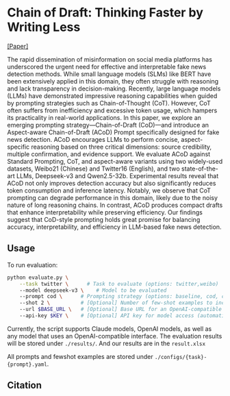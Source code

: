 # Chain of Draft: Thinking Faster by Writing Less
[[Paper]]()

The rapid dissemination of misinformation on social media platforms has underscored the urgent need for effective and interpretable fake news detection methods. While small language models (SLMs) like BERT have been extensively applied in this domain, they often struggle with reasoning and lack transparency in decision-making. Recently, large language models (LLMs) have demonstrated impressive reasoning capabilities when guided by prompting strategies such as Chain-of-Thought (CoT). However, CoT often suffers from inefficiency and excessive token usage, which hampers its practicality in real-world applications. 
In this paper, we explore an emerging prompting strategy—Chain-of-Draft (CoD)—and introduce an Aspect-aware Chain-of-Draft (ACoD) Prompt specifically designed for fake news detection. ACoD encourages LLMs to perform concise, aspect-specific reasoning based on three critical dimensions: source credibility, multiple confirmation, and evidence support. We evaluate ACoD against Standard Prompting, CoT, and aspect-aware variants using two widely-used datasets, Weibo21 (Chinese) and Twitter16 (English), and two state-of-the-art LLMs, Deepseek-v3 and Qwen2.5-32b. Experimental results reveal that ACoD not only improves detection accuracy but also significantly reduces token consumption and inference latency. Notably, we observe that CoT prompting can degrade performance in this domain, likely due to the noisy nature of long reasoning chains. In contrast, ACoD produces compact drafts that enhance interpretability while preserving efficiency. Our findings suggest that CoD-style prompting holds great promise for balancing accuracy, interpretability, and efficiency in LLM-based fake news detection.


## Usage
To run evaluation:
```bash
python evaluate.py \
    --task twitter \      # Task to evaluate (options: twitter,weibo)
    --model deepseek-v3 \    # Model to be evaluated
    --prompt cod \      # Prompting strategy (options: baseline, cod, cot)
    --shot 2 \          # [Optional] Number of few-shot examples to include in the prompt (uses all available examples by default if omitted)
    --url $BASE_URL \   # [Optional] Base URL for an OpenAI-compatible interface (e.g., locally hosted models)
    --api-key $KEY \    # [Optional] API key for model access (automatically loads from environment variables for Claude and OpenAI models if not provided)
```
Currently, the script supports Claude models, OpenAI models, as well as any model that uses an OpenAI-compatible interface.
The evaluation results will be stored under `./results/`.
And our results are in the `result.xlsx`

All prompts and fewshot examples are stored under `./configs/{task}-{prompt}.yaml`. 

## Citation
